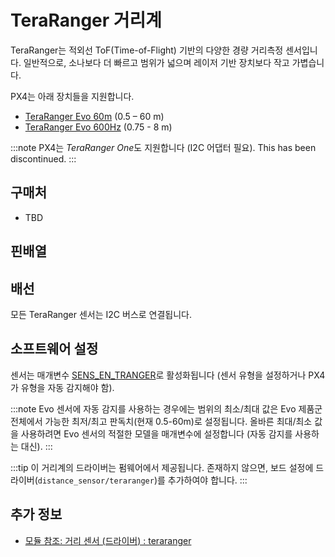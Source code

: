 # TeraRanger 거리계

TeraRanger는 적외선 ToF(Time-of-Flight) 기반의 다양한 경량 거리측정 센서입니다. 일반적으로, 소나보다 더 빠르고 범위가 넓으며 레이저 기반 장치보다 작고 가볍습니다.

PX4는 아래 장치들을 지원합니다.
* [TeraRanger Evo 60m](https://www.terabee.com/shop/lidar-tof-range-finders/teraranger-evo-60m/) (0.5 – 60 m)
* [TeraRanger Evo 600Hz](https://www.terabee.com/shop/lidar-tof-range-finders/teraranger-evo-600hz/) (0.75 - 8 m)

:::note PX4는 *TeraRanger One*도 지원합니다 (I2C 어댑터 필요). This has been discontinued.
:::

## 구매처

* TBD

## 핀배열


## 배선

모든 TeraRanger 센서는 I2C 버스로 연결됩니다.


## 소프트웨어 설정

센서는 매개변수 [SENS_EN_TRANGER](../advanced_config/parameter_reference.md#SENS_EN_TRANGER)로 활성화됩니다 (센서 유형을 설정하거나 PX4가 유형을 자동 감지해야 함).

:::note
Evo 센서에 자동 감지를 사용하는 경우에는 범위의 최소/최대 값은 Evo 제품군 전체에서 가능한 최저/최고 판독치(현재 0.5-60m)로 설정됩니다. 
올바른 최대/최소 값을 사용하려면 Evo 센서의 적절한 모델을 매개변수에 설정합니다 (자동 감지를 사용하는 대신).
:::

:::tip
이 거리계의 드라이버는 펌웨어에서 제공됩니다. 존재하지 않으면, 보드 설정에 드라이버(`distance_sensor/teraranger`)를 추가하여야 합니다.
:::

## 추가 정보

* [모듈 참조: 거리 센서 (드라이버) : teraranger](../modules/modules_driver_distance_sensor.md#teraranger)
